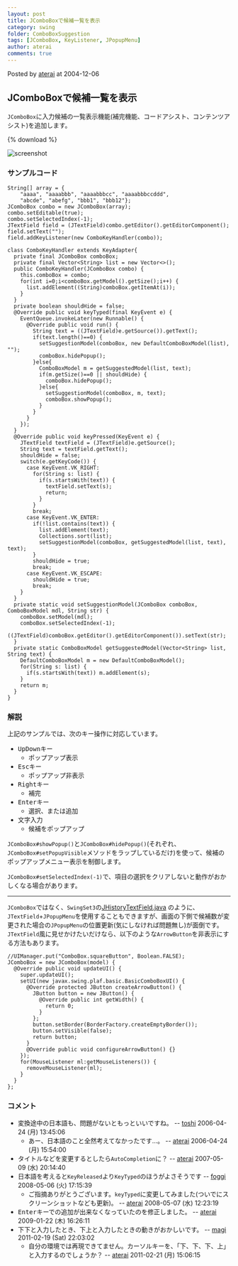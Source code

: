 ```yaml
---
layout: post
title: JComboBoxで候補一覧を表示
category: swing
folder: ComboBoxSuggestion
tags: [JComboBox, KeyListener, JPopupMenu]
author: aterai
comments: true
---
```


Posted by [aterai](http://terai.xrea.jp/aterai.html) at 2004-12-06

## JComboBoxで候補一覧を表示
`JComboBox`に入力候補の一覧表示機能(補完機能、コードアシスト、コンテンツアシスト)を追加します。

{% download %}

![screenshot](https://lh3.googleusercontent.com/_9Z4BYR88imo/TQTJwW_1EoI/AAAAAAAAAU4/ENqthfUJCsc/s800/ComboBoxSuggestion.png)

### サンプルコード
<pre class="prettyprint"><code>String[] array = {
    "aaaa", "aaaabbb", "aaaabbbcc", "aaaabbbccddd",
    "abcde", "abefg", "bbb1", "bbb12"};
JComboBox combo = new JComboBox(array);
combo.setEditable(true);
combo.setSelectedIndex(-1);
JTextField field = (JTextField)combo.getEditor().getEditorComponent();
field.setText("");
field.addKeyListener(new ComboKeyHandler(combo));
</code></pre>

<pre class="prettyprint"><code>class ComboKeyHandler extends KeyAdapter{
  private final JComboBox comboBox;
  private final Vector&lt;String&gt; list = new Vector&lt;&gt;();
  public ComboKeyHandler(JComboBox combo) {
    this.comboBox = combo;
    for(int i=0;i&lt;comboBox.getModel().getSize();i++) {
      list.addElement((String)comboBox.getItemAt(i));
    }
  }
  private boolean shouldHide = false;
  @Override public void keyTyped(final KeyEvent e) {
    EventQueue.invokeLater(new Runnable() {
      @Override public void run() {
        String text = ((JTextField)e.getSource()).getText();
        if(text.length()==0) {
          setSuggestionModel(comboBox, new DefaultComboBoxModel(list), "");
          comboBox.hidePopup();
        }else{
          ComboBoxModel m = getSuggestedModel(list, text);
          if(m.getSize()==0 || shouldHide) {
            comboBox.hidePopup();
          }else{
            setSuggestionModel(comboBox, m, text);
            comboBox.showPopup();
          }
        }
      }
    });
  }
  @Override public void keyPressed(KeyEvent e) {
    JTextField textField = (JTextField)e.getSource();
    String text = textField.getText();
    shouldHide = false;
    switch(e.getKeyCode()) {
      case KeyEvent.VK_RIGHT:
        for(String s: list) {
          if(s.startsWith(text)) {
            textField.setText(s);
            return;
          }
        }
        break;
      case KeyEvent.VK_ENTER:
        if(!list.contains(text)) {
          list.addElement(text);
          Collections.sort(list);
          setSuggestionModel(comboBox, getSuggestedModel(list, text), text);
        }
        shouldHide = true;
        break;
      case KeyEvent.VK_ESCAPE:
        shouldHide = true;
        break;
    }
  }
  private static void setSuggestionModel(JComboBox comboBox, ComboBoxModel mdl, String str) {
    comboBox.setModel(mdl);
    comboBox.setSelectedIndex(-1);
    ((JTextField)comboBox.getEditor().getEditorComponent()).setText(str);
  }
  private static ComboBoxModel getSuggestedModel(Vector&lt;String&gt; list, String text) {
    DefaultComboBoxModel m = new DefaultComboBoxModel();
    for(String s: list) {
      if(s.startsWith(text)) m.addElement(s);
    }
    return m;
  }
}
</code></pre>

### 解説
上記のサンプルでは、次のキー操作に対応しています。

- <kbd>Up</kbd><kbd>Down</kbd>キー
    - ポップアップ表示
- <kbd>Esc</kbd>キー
    - ポップアップ非表示
- <kbd>Right</kbd>キー
    - 補完
- <kbd>Enter</kbd>キー
    - 選択、または追加
- 文字入力
    - 候補をポップアップ

<!-- dummy comment line for breaking list -->

`JComboBox#showPopup()`と`JComboBox#hidePopup()`(それぞれ、`JComboBox#setPopupVisible`メソッドをラップしているだけ)を使って、候補のポップアップメニュー表示を制御します。

`JComboBox#setSelectedIndex(-1)`で、項目の選択をクリアしないと動作がおかしくなる場合があります。

- - - -
`JComboBox`ではなく、`SwingSet3`の[JHistoryTextField.java](http://java.net/projects/swingset3/sources/svn/content/trunk/SwingSet3/src/com/sun/swingset3/demos/textfield/JHistoryTextField.java) のように、`JTextField`+`JPopupMenu`を使用することもできますが、画面の下側で候補数が変更された場合の`JPopupMenu`の位置更新(気にしなければ問題無し)が面倒です。`JTextField`風に見せかけたいだけなら、以下のような`ArrowButton`を非表示にする方法もあります。

<pre class="prettyprint"><code>//UIManager.put("ComboBox.squareButton", Boolean.FALSE);
JComboBox = new JComboBox(model) {
  @Override public void updateUI() {
    super.updateUI();
    setUI(new javax.swing.plaf.basic.BasicComboBoxUI() {
      @Override protected JButton createArrowButton() {
        JButton button = new JButton() {
          @Override public int getWidth() {
            return 0;
          }
        };
        button.setBorder(BorderFactory.createEmptyBorder());
        button.setVisible(false);
        return button;
      }
      @Override public void configureArrowButton() {}
    });
    for(MouseListener ml:getMouseListeners()) {
      removeMouseListener(ml);
    }
  }
};
</code></pre>

### コメント
- 変換途中の日本語も、問題がないともっといいですね。 -- [toshi](http://terai.xrea.jp/toshi.html) 2006-04-24 (月) 13:45:06
    - あー、日本語のこと全然考えてなかったです…。 -- [aterai](http://terai.xrea.jp/aterai.html) 2006-04-24 (月) 15:54:00
- タイトルなどを変更するとしたら`AutoCompletion`に？ -- [aterai](http://terai.xrea.jp/aterai.html) 2007-05-09 (水) 20:14:40
- 日本語を考えると`KeyReleased`より`KeyTyped`のほうがよさそうです -- [foggi](http://terai.xrea.jp/foggi.html) 2008-05-06 (火) 17:15:39
    - ご指摘ありがとうございます。`keyTyped`に変更してみました(ついでにスクリーンショットなども更新)。 -- [aterai](http://terai.xrea.jp/aterai.html) 2008-05-07 (水) 12:23:19
- <kbd>Enter</kbd>キーでの追加が出来なくなっていたのを修正しました。 -- [aterai](http://terai.xrea.jp/aterai.html) 2009-01-22 (木) 16:26:11
- 下下と入力したとき、下上と入力したときの動きがおかしいです。 -- [magi](http://terai.xrea.jp/magi.html) 2011-02-19 (Sat) 22:03:02
    - 自分の環境では再現できてません。カーソルキーを、「下、下、下、上」と入力するのでしょうか？ -- [aterai](http://terai.xrea.jp/aterai.html) 2011-02-21 (月) 15:06:15

<!-- dummy comment line for breaking list -->


